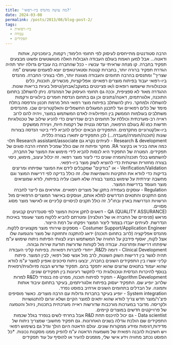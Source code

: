 ```yaml
---
title: 'מה עושה מהנדס ביו-רפואי?'
date: 2024-03-08
permalink: /posts/2013/08/blog-post-2/
tags:
  - ביו-רפואית
  - עבודה
  - תפקידים
---
```

<div dir="rtl" align="right">

הרבה סטודנטים מתייחסים לעיסוק לפי תחומי הלימוד; רקמות, ביומכניקה, אותות ודאטה... אבל למען האמת בעולם העבודה הגבולות האלה מטושטשים ופשוט מבצעים תפקיד בחברה. 
קו מנחה שראיתי עד עכשיו - ככל שהחברה בה עובדים גדולה יותר תהיה הגדרת תפקיד ברורה יותר, בחברות קטנות וסטארטאפים יוצא לפעמים שעושים "מה שצריך" ומתנסים בהרבה תחומים והעבודה מגוונת יותר, תלוי בצורכי החברה.
מהנדס ביו-רפואי יעבוד בפיתוח מוצרים רפואיים: אפליקציות, מכשירים, תוכנות, כלים וטכנולוגיות שישמשו רופאים ו/או פציינטים במעקב/אבחון/טיפול בעיות בריאות שונות.
ההגדרה מאוד לא ספציפית, וככה גם תחומי העיסוק של המהנדס. ניתן להשתלב בתחום התוכנה, אלגורתמים, דאטה/נתונים וכן גם בתחום הנדסת חומרים ביולוגיים ורקמות להשתלה ולמחקר. ניתן להשתלב בפיתוח מוצר רפואי החל מרמת תכנון והדפסה בתלת מימד של כלים רפואיים ועד לתכנון המעגלים החשמליים והאלקטרוניים שבו. מהנדסים משתלבים בעולמות הממשק בין הפזיולוגיה לאדם המשתמש במוצר, ויהיה להם לרוב ראייה רב-מערכתית וכוללת על תחומים רבים שנדרשים כדי להניע שילוב של טכנולוגיות חדשות כמו AI בעולם הרפואה, הנדסה גנטית של רקמות חיות, ויצירת ממשקים ביו-אלקטרוניים מתקדמים.
התפקידים הבאים יכולים להביא לידי ביטוי הנדסה בצורות שונות (תוכנה/חומרה/מעבדה...) לכן התפקידים יתוארו בצורה כללית.
<br>Research & development - לעיתים נקרא גם Research assistant/associate תלוי כמה אתה בכיר או בקיצור RA. מחקר ופיתוח זה שם כולל שמכיל תחתיו הרבה סוגים של תפקידים. המטרה של התפקיד היא לנסות להביא לידי מימוש את המוצר של החברה, להשתמש בכלי תוכנה/חומרה שונים כדי ליצור מוצר רפואי. זה יכלול עיצוב, מימוש, ניסוי בצורה מחזורית ושיטתית כדי להוציא לשוק מוצר ביו-רפואי.
<br>Verification/Validation - או "בודקים" שמקבלים לידם את המוצר שפיתחו ומריצים בדיקות כדי לוודא את התקינות והשמישות שלו. זה כולל בדיקה לפי דרישות המוצר וגם מחשבה יצירתית על שימוש במוצר בצורה שלא חשבו עליה בפיתוח, לודא שמוציאים מוצר העומד בדרישות המוצר. 
<br>Regulation - עוסקים בעמידה בתקן של מוצרים רפואיים. אחראים גם לייצר לחברה מהם התקנים והתנאים הנדרשים למלא אותם, ועוסקים באישור המוצרים הרפואיים מול הרשויות הנדרשות בארץ ובחו"ל. זה כולל תקנים לניסויים קליניים או לאישור מוצר מסוג מסויים.
<br>QA (QUALITY ASSURANCE) - דואגים לתקן איכות המוצר לפי סטנדרטים קבועים מראש (פנימיים של החברה או של רגולציה) ומטרתם להביא ללקוח מוצר שעומד באיכות הנדרשת. לעיתים יעבדו בצמוד ליצור המוצר ויפקחו על רמת הייצור.
<br>Costumer Support/Application Engineer - מספקים שירותי מוצר מקצועיים ללקוח. מהנדס אפליקציה (לרוב בתחום תוכנה) ידאג להתקנה ותחזוקה של מוצר והטמעה שלו אצל לקוח, יאסוף פידבק על החוויה של המשתמש ויציג לצוותי הפיתוח ניתוח שימוש ע"מ שיפתחו דרישות ופתרונות. עבודה מול לקוחות שדורשת תודעת שירות גבוהה.
<br>Clinical Development - דומה לR&D, ייחודי לחברות רפואיות. בפיתוח קליני העבודה תהיה לגשר בין דרישות השוק השונות, לרב מול אנשי סגל רפואי, לבין המוצר. פיתוח קליני יגשרו בין התפקידים השונים בחברה, יבצעו ניתוח סיכונים ואפיון למוצר ע"מ לוודא שהוא יעמוד בתנאים שרוצים שהוא יתפקד בהם. תפקיד שדורש הבנה פזיולוגית/רפואית בנוסף להיכרות הנדסית וטכנולוגית כדי לתקשר רעיונות בין תפקידים שונים.
<br>Algorithm Development - תפקיד לפיתוח תוכנה, מפרט פה בנפרד לR&D למרות שלרוב יופיע שם. התפקיד יעסוק בפיתוח אלגוריתמים, בעיקר בתחום עיבוד אותות ותמונה. על הבדלים בתחומים השונים ארחיב בפוסט נפרד.
<br>System integration - יופיע בעיקר בחברות גדולות עם הרבה מוצרים. כאשר מוסיפים פיצ'ר/מוצר חדש צריך לוודא שהוא יתאים למוצר הקיים ושלא יגרום להתנגשויות ולקריסה. מדובר במערכות מורכבות שדורשות ראייה מערכתית בתכנות, ניהול והטמעה של פרוייקטים חדשים במוצרים קיימים.
<br>Data scientist - גם יכול להיכנס תחת R&D אבל בחרתי לשים בנפרד בגלל שכמות התפקידים שם הולכת וגדלה בשנים האחרונות. גם תפקיד מחשובי שמצריך ניתוח של מדידות,דגימות ומידע ממקורות שונים. עולם הדאטה היום הולך וגדל גם בשימוש רפואי ויש חשיבות להבנה רפואית של משמעות הדאטה ע"מ להפיק ממנו מסקנות נכונות.
*כל הפוסט נכתב מחוויה וידע אישי שלי, מוזמנים להעיר או להוסיף על עוד תפקידים